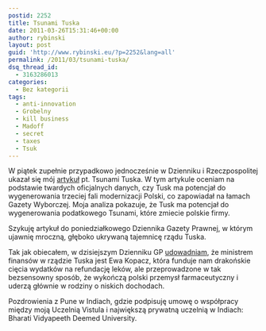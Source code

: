 ```yaml
---
postid: 2252
title: Tsunami Tuska
date: 2011-03-26T15:31:46+00:00
author: rybinski
layout: post
guid: 'http://www.rybinski.eu/?p=2252&lang=all'
permalink: /2011/03/tsunami-tuska/
dsq_thread_id:
  - 3163286013
categories:
  - Bez kategorii
tags:
  - anti-innovation
  - Grobelny
  - kill business
  - Madoff
  - secret
  - taxes
  - Tsuk
---
```

W piątek zupełnie przypadkowo jednocześnie w Dzienniku i Rzeczpospolitej ukazał się mój [artykuł](http://forsal.pl/artykuly/499221,rybinski_tsunami_tuska.html) pt. Tsunami Tuska. W tym artykule oceniam na podstawie twardych oficjalnych danych, czy Tusk ma potencjał do wygenerowania trzeciej fali modernizacji Polski, co zapowiadał na łamach Gazety Wyborczej. Moja analiza pokazuje, że Tusk ma potencjał do wygenerowania podatkowego Tsunami, które zmiecie polskie firmy.

Szykuję artykuł do poniedziałkowego Dziennika Gazety Prawnej, w którym ujawnię mroczną, głęboko ukrywaną tajemnicę rządu Tuska.

Tak jak obiecałem, w dzisiejszym Dzienniku GP [udowadniam](http://wiadomosci.dziennik.pl/opinie/artykuly/328193,minister-finansow-ewa-kopacz.html), że ministrem finansów w rządzie Tuska jest Ewa Kopacz, która funduje nam drakońskie cięcia wydatków na refundację leków, ale przeprowadzone w tak bezsensowny sposób, że wykończą polski przemysł farmaceutyczny i uderzą głównie w rodziny o niskich dochodach.

Pozdrowienia z Pune w Indiach, gdzie podpisuję umowę o współpracy między moją Uczelnią Vistula i największą prywatną uczelnią w Indiach: Bharati Vidyapeeth Deemed University.
